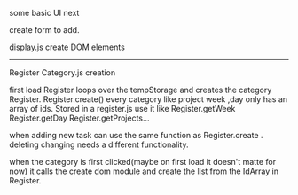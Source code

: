 some basic UI next

create form to add.

display.js create DOM elements






----------------------------------
Register Category.js creation

first load Register loops over the tempStorage and creates the category Register.
Register.create()
every category like project week ,day only has an array of ids.
Stored in a register.js 
use it like Register.getWeek Register.getDay Register.getProjects...

when adding new task can use the same function as Register.create . 
deleting changing needs a different functionality.

when the category is first clicked(maybe on first load it doesn't matte for now)
 it calls the create dom module and create the list from the IdArray in Register.




